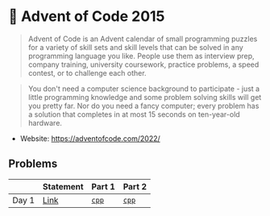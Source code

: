 # 🎄 Advent of Code 2015

> Advent of Code is an Advent calendar of small programming puzzles for a variety of skill sets and skill levels that can be solved in any programming language you like. People use them as interview prep, company training, university coursework, practice problems, a speed contest, or to challenge each other.

> You don't need a computer science background to participate - just a little programming knowledge and some problem solving skills will get you pretty far. Nor do you need a fancy computer; every problem has a solution that completes in at most 15 seconds on ten-year-old hardware.

* Website: https://adventofcode.com/2022/

## Problems

<table>
<thead>
<th></th>
<th>Statement</th>
<th>Part 1</th>
<th>Part 2</th>
</thead>
<tbody>
<tr>
<td>Day 1</td>
<td><a href="https://adventofcode.com/2015/day/1">Link</a></td>
<td>
<a href="../../../problems/aoc2015day1/src/main/solution1.cpp"><code>cpp</code></a>
</td>
<td>
<a href="../../../problems/aoc2022day1/src/main/solution1.cpp"><code>cpp</code></a>
</td>
</tr>
</tbody>
</table>